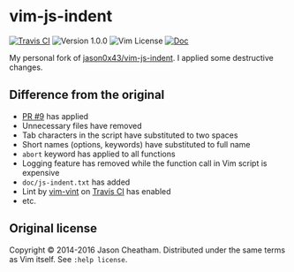 vim-js-indent
=============
[![Travis CI](https://img.shields.io/travis/lambdalisue/vim-js-indent/master.svg?style=flat-square&label=Travis%20CI)](https://travis-ci.org/lambdalisue/vim-js-indent)
![Version 1.0.0](https://img.shields.io/badge/version-1.0.0-yellow.svg?style=flat-square)
![Vim License](https://img.shields.io/badge/license-Vim-blue.svg?style=flat-square)
[![Doc](https://img.shields.io/badge/doc-%3Ah%20js--indent-orange.svg?style=flat-square)](doc/js-indent.txt)

My personal fork of [jason0x43/vim-js-indent](https://github.com/jason0x43/vim-js-indent).
I applied some destructive changes.

Difference from the original
---------------------------------

- [PR #9](https://github.com/jason0x43/vim-js-indent/pull/9) has applied
- Unnecessary files have removed 
- Tab characters in the script have substituted to two spaces
- Short names (options, keywords) have substituted to full name
- `abort` keyword has applied to all functions
- Logging feature has removed while the function call in Vim script is expensive
- `doc/js-indent.txt` has added
- Lint by [vim-vint](https://github.com/Kuniwak/vint) on [Travis CI](https://travis-ci.org/lambdalisue/vim-js-indent) has enabled
- etc.


Original license
--------------------------------
Copyright © 2014-2016 Jason Cheatham. Distributed under the same terms as Vim
itself. See `:help license`.
